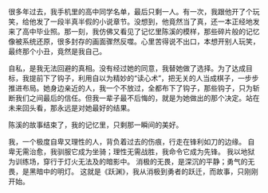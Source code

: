很多年过去，我手机里的高中同学名单，最后只剩一人。有一次，我跟他开了个玩笑，给他发了一段半真半假的小说章节。没想到，他竟然当了真，还一本正经地发来了高中毕业照。那一刻，我仿佛又看见了记忆里陈溪的模样，那些碎片般的记忆像被系统还原，很多封存的画面骤然反噬。心里苦得说不出口，本想开别人玩笑，最终那个小丑，竟然是我自己。

自私，是我无法回避的真相。没有经过她的同意，我替她做了选择。为了达成目标，我提前下了钩子，利用自以为精妙的“读心术”，把无关的人当成棋子，一步步推进布局。她身边亲近的人，我一个不放过，全都布下了钩子，那些钩子，只为斩断我们之间最后的信任。但我一辈子最不后悔的，就是为她做出的那个决定。站在未来回头看，那永远是对她最好的结果。 

陈溪的故事结束了，我的记忆里，只剩那一瞬间的美好。


我，一个极度自卑又理性的人，背负着过去的伤痕，行走在锋利如刀的边缘。
自卑无需治愈，我驯服它成为坐骑；理性无需战胜，我命令它成为先锋。
我以地狱为训练场，穿行于灯火无法及的暗影中。
消极的无畏，是深沉的平静；勇气的无畏，是黑暗中的明灯。
这就是《跃渊》，我从消极到勇者的跃迁，而故事，只刚刚开始。
